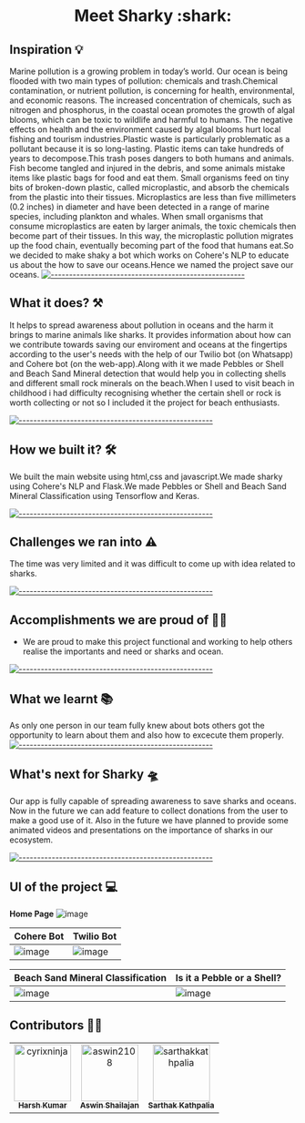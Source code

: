 <h1 align='center'> Meet Sharky :shark: </h1>

## Inspiration :bulb:
Marine pollution is a growing problem in today’s world. Our ocean is being flooded with two main types of pollution: chemicals and trash.Chemical contamination, or nutrient pollution, is concerning for health, environmental, and economic reasons. The increased concentration of chemicals, such as nitrogen and phosphorus, in the coastal ocean promotes the growth of algal blooms, which can be toxic to wildlife and harmful to humans. The negative effects on health and the environment caused by algal blooms hurt local fishing and tourism industries.Plastic waste is particularly problematic as a pollutant because it is so long-lasting. Plastic items can take hundreds of years to decompose.This trash poses dangers to both humans and animals. Fish become tangled and injured in the debris, and some animals mistake items like plastic bags for food and eat them. Small organisms feed on tiny bits of broken-down plastic, called microplastic, and absorb the chemicals from the plastic into their tissues. Microplastics are less than five millimeters (0.2 inches) in diameter and have been detected in a range of marine species, including plankton and whales. When small organisms that consume microplastics are eaten by larger animals, the toxic chemicals then become part of their tissues. In this way, the microplastic pollution migrates up the food chain, eventually becoming part of the food that humans eat.So we decided to make shaky a bot which works on Cohere's NLP to educate us about the how to save our oceans.Hence we named the project save our oceans.
[![-----------------------------------------------------](https://raw.githubusercontent.com/andreasbm/readme/master/assets/lines/colored.png)](#table-of-contents)

## What it does? :hammer_and_pick:
It helps to spread awareness about pollution in oceans and the harm it brings to marine animals like sharks. It provides information about how can we contribute towards saving our enviroment and oceans at the fingertips according to the user's needs with the help of our Twilio bot (on Whatsapp) and Cohere bot (on the web-app).Along with it we made Pebbles or Shell and Beach Sand Mineral detection that would help you in collecting shells and different small rock minerals on the beach.When I used to visit beach in childhood i had difficulty recognising whether the certain shell or rock is worth collecting or not so I included it the project for beach enthusiasts.

[![-----------------------------------------------------](https://raw.githubusercontent.com/andreasbm/readme/master/assets/lines/colored.png)](#table-of-contents)

## How we built it? :hammer_and_wrench:	
We built the main website using html,css and javascript.We made sharky using Cohere's NLP and Flask.We made Pebbles or Shell and Beach Sand Mineral Classification using Tensorflow and Keras.


[![-----------------------------------------------------](https://raw.githubusercontent.com/andreasbm/readme/master/assets/lines/colored.png)](#table-of-contents)

## Challenges we ran into 	:warning:
The time was very limited and it was difficult to come up with idea related to sharks.

[![-----------------------------------------------------](https://raw.githubusercontent.com/andreasbm/readme/master/assets/lines/colored.png)](#table-of-contents)

## Accomplishments we are proud of :man_student:
- We are proud to make this project functional and working to help others realise the importants and need or sharks and ocean.  

[![-----------------------------------------------------](https://raw.githubusercontent.com/andreasbm/readme/master/assets/lines/colored.png)](#table-of-contents)
## What we learnt :books:
As only one person in our team fully knew about bots others got the opportunity to learn about them and also how to excecute them properly.
[![-----------------------------------------------------](https://raw.githubusercontent.com/andreasbm/readme/master/assets/lines/colored.png)](#table-of-contents)
## What's next for Sharky :flying_saucer:
Our app is fully capable of spreading awareness to save sharks and oceans. Now in the future we can add feature to collect donations from the user to make a good use of it. Also in the future we have planned to provide some animated videos and presentations on the importance of sharks in our ecosystem.

[![-----------------------------------------------------](https://raw.githubusercontent.com/andreasbm/readme/master/assets/lines/colored.png)](#table-of-contents)
## UI of the project :computer:
**Home Page**
![image](https://user-images.githubusercontent.com/72661784/193427749-8645bf63-4c6d-4f2d-971f-7f1a5eeb7e51.png)

Cohere Bot | Twilio Bot 
---|---
![image](https://user-images.githubusercontent.com/72661784/193427884-8eab217f-5194-4e38-9a7b-32ff1b54569f.png) | ![image](https://user-images.githubusercontent.com/72661784/193428272-c2fdfd1e-ad5a-423e-b491-b708ee2b0e46.png)

Beach Sand Mineral Classification | Is it a Pebble or a Shell?
--- | ---
![image](https://user-images.githubusercontent.com/72661784/193428015-75b1b80f-24e6-4003-9b1d-052cf89711de.png) | ![image](https://user-images.githubusercontent.com/72661784/193428037-03f4d155-58b2-4ebb-a1ab-8c3ee7027a02.png)

## Contributors :muscle::sunglasses:
<!-- readme: collaborators -start -->
<table>
<tr>
    <td align="center">
        <a href="https://github.com/cyrixninja">
            <img src="https://avatars.githubusercontent.com/u/61012869?v=4" width="100;" alt="cyrixninja"/>
            <br />
            <sub><b>Harsh Kumar</b></sub>
        </a>
    </td>
    <td align="center">
        <a href="https://github.com/aswin2108">
            <img src="https://avatars.githubusercontent.com/u/72661784?v=4" width="100;" alt="aswin2108"/>
            <br />
            <sub><b>Aswin Shailajan</b></sub>
        </a>
    </td>
    <td align="center">
        <a href="https://github.com/sarthakkathpalia">
            <img src="https://avatars.githubusercontent.com/u/85081359?v=4" width="100;" alt="sarthakkathpalia"/>
            <br />
            <sub><b>Sarthak Kathpalia</b></sub>
        </a>
    </td></tr>
</table>
<!-- readme: collaborators -end -->
